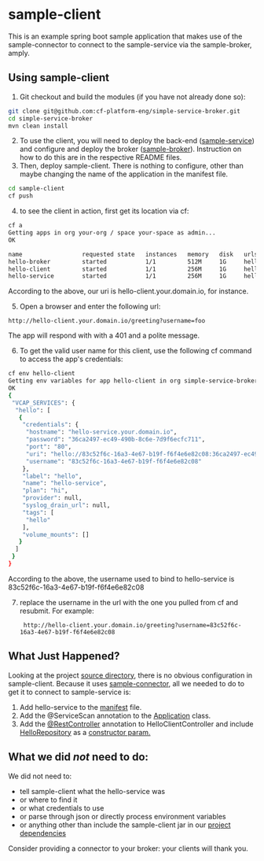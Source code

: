 # sample-client
This is an example spring boot sample application that makes use of the sample-connector to connect to the sample-service via the sample-broker, amply. 

## Using sample-client
1. Git checkout and build the modules (if you have not already done so):

  ```bash
  git clone git@github.com:cf-platform-eng/simple-service-broker.git
  cd simple-service-broker
  mvn clean install
  ```
2. To use the client, you will need to deploy the back-end ([sample-service](https://github.com/cf-platform-eng/simple-service-broker/tree/master/sample-service)) and configure and deploy the broker ([sample-broker](https://github.com/cf-platform-eng/simple-service-broker/tree/master/sample-broker)). Instruction on how to do this are in the respective README files.
1. Then, deploy sample-client. There is nothing to configure, other than maybe changing the name of the application in the manifest file.

  ```bash
  cd sample-client
  cf push
  ```
4. to see the client in action, first get its location via cf:

  ```bash
  cf a
  Getting apps in org your-org / space your-space as admin...
  OK
  
  name                 requested state   instances   memory   disk   urls
  hello-broker         started           1/1         512M     1G     hello-broker.your.domain.io
  hello-client         started           1/1         256M     1G     hello-client.your.domain.io
  hello-service        started           1/1         256M     1G     hello-service.your.domain.io
  ```

  According to the above, our uri is hello-client.your.domain.io, for instance.

5. Open a browser and enter the following url:

  ```
  http://hello-client.your.domain.io/greeting?username=foo
  ```
  
  The app will respond with with a 401 and a polite message.
  
6. To get the valid user name for this client, use the following cf command to access the app's credentials:

  ```bash
  cf env hello-client
  Getting env variables for app hello-client in org simple-service-broker-org / space simple-service-broker-space as admin...
  OK
  {
   "VCAP_SERVICES": {
    "hello": [
     {
      "credentials": {
       "hostname": "hello-service.your.domain.io",
       "password": "36ca2497-ec49-490b-8c6e-7d9f6ecfc711",
       "port": "80",
       "uri": "hello://83c52f6c-16a3-4e67-b19f-f6f4e6e82c08:36ca2497-ec49-490b-8c6e-7d9f6ecfc711@hello-service.your.domain.io:80",
       "username": "83c52f6c-16a3-4e67-b19f-f6f4e6e82c08"
      },
      "label": "hello",
      "name": "hello-service",
      "plan": "hi",
      "provider": null,
      "syslog_drain_url": null,
      "tags": [
       "hello"
      ],
      "volume_mounts": []
     }
    ]
   }
  }
  ```
  According to the above, the username used to bind to hello-service is 83c52f6c-16a3-4e67-b19f-f6f4e6e82c08
  
7. replace the username in the url with the one you pulled from cf and resubmit. For example:
  
   ```
    http://hello-client.your.domain.io/greeting?username=83c52f6c-16a3-4e67-b19f-f6f4e6e82c08
    ```
  
## What Just Happened?
Looking at the project [source directory](https://github.com/cf-platform-eng/simple-service-broker/tree/master/sample-client/src/main/java/io/pivotal/cf/service/client), there is no obvious configuration in sample-client. Because it uses [sample-connector](https://github.com/cf-platform-eng/simple-service-broker/tree/master/sample-connector), all we needed to do to get it to connect to sample-service is:

1. Add hello-service to the [manifest](https://github.com/cf-platform-eng/simple-service-broker/blob/master/sample-client/manifest.yml#L8) file.
1. Add the @ServiceScan annotation to the [Application](https://github.com/cf-platform-eng/simple-service-broker/blob/master/sample-client/src/main/java/io/pivotal/cf/service/client/Application.java#L8) class.
1. Add the [@RestController](https://github.com/cf-platform-eng/simple-service-broker/blob/master/sample-client/src/main/java/io/pivotal/cf/service/client/HelloClientController.java#L12) annotation to HelloClientController and include [HelloRepository](https://github.com/cf-platform-eng/simple-service-broker/blob/master/sample-connector/src/main/java/io/pivotal/cf/service/connector/HelloRepository.java) as a [constructor param.](https://github.com/cf-platform-eng/simple-service-broker/blob/master/sample-client/src/main/java/io/pivotal/cf/service/client/HelloClientController.java#L15)
  
## What we did *not* need to do:
We did not need to:
  * tell sample-client what the hello-service was
  * or where to find it
  * or what credentials to use
  * or parse through json or directly process environment variables
  * or anything other than include the sample-client jar in our [project dependencies](https://github.com/cf-platform-eng/simple-service-broker/blob/master/sample-client/pom.xml#L26-L30)

Consider providing a connector to your broker: your clients will thank you.
